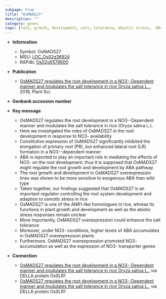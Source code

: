 ```yaml
---
subpage: true
title: "OsMADS27"
description: ""
category: genes
tags: [root, growth, development, salt, tolerance, abiotic stress,  ABA , root development, salt tolerance, stress, biotic stress, transporter, ABA, lateral root, primary root, stress response, plant growth, NO3- transporter]
---
```


* **Information**  
    + Symbol: OsMADS27  
    + MSU: [LOC_Os02g36924](http://rice.plantbiology.msu.edu/cgi-bin/ORF_infopage.cgi?orf=LOC_Os02g36924)  
    + RAPdb: [Os02g0579600](http://rapdb.dna.affrc.go.jp/viewer/gbrowse_details/irgsp1?name=Os02g0579600)  

* **Publication**  
    + [OsMADS27 regulates the root development in a NO3--Dependent manner and modulates the salt tolerance in rice Oryza sativa L..](http://www.ncbi.nlm.nih.gov/pubmed?term=OsMADS27+regulates+the+root+development+in+a+NO3--Dependent+manner+and+modulates+the+salt+tolerance+in+rice+Oryza+sativa+L..%5BTitle%5D), 2018, Plant Sci.

* **Genbank accession number**  

* **Key message**  
    + OsMADS27 regulates the root development in a NO3--Dependent manner and modulates the salt tolerance in rice (Oryza sativa L.).
    + Here we investigated the roles of OsMADS27 in the root development in response to NO3- availability
    + Constitutive expression of OsMADS27 significantly inhibited the elongation of primary root (PR), but enhanced lateral root (LR) formation in a NO3--dependent manner
    + ABA is reported to play an important role in mediating the effects of NO3- on the root development, thus it is supposed that OsMADS27 might regulate the root growth and development by ABA pathway
    + The root growth and development in OsMADS27 overexpression lines was shown to be more sensitive to exogenous ABA than wild type
    + Taken together, our findings suggested that OsMADS27 is an important regulator controlling the root system development and adaption to osmotic stress in rice
    + OsMADS27 is one of the ANR1-like homologues in rice, whreas its functions in plant growth and development as well as the abiotic stress responses remain unclear
    + More importantly, OsMADS27 overexpression could enhance the salt tolerance
    + Moreover, under NO3- conditions, higher levels of ABA accumulates in OsMADS27 overexpression plants
    + Furthermore, OsMADS27 overexpression promoted NO3- accumulation as well as the expression of NO3- transporter genes

* **Connection**  
    + [OsMADS27 regulates the root development in a NO3--Dependent manner and modulates the salt tolerance in rice Oryza sativa L..](OsABI5) via DELLA protein OsSLR1
    + [OsMADS27 regulates the root development in a NO3--Dependent manner and modulates the salt tolerance in rice Oryza sativa L..](OsABI5) via DELLA protein OsSLR1



